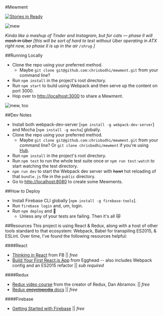 #Mewment

[![Stories in Ready](https://badge.waffle.io/chrisbodhi/mewment.png?label=ready&title=Ready)](http://waffle.io/chrisbodhi/mewment)

![mew](http://www.glossophilia.org/wp-content/uploads/catmew.jpg)

_Kinda like a mashup of Tinder and Instagram, but for cats &mdash; phase II will ~~mash in Uber~~ [this will be sort of hard to test without Uber operating in ATX right now, so phase II is up in the air `/shrug` ]_

##Running Locally
- Clone the repo using your preferred method.
  - Maybe `git clone git@github.com:chrisbodhi/mewment.git` from your command line?
- Run `npm install` in the project's root directory.
- Run `npm start` to build using Webpack and then serve up the content on port 3000.
- Hop over to [http://localhost:3000](http://localhost:3000) to share a Mewment.

![mew, too](https://s-media-cache-ak0.pinimg.com/736x/e6/f9/65/e6f9651fc851ac860c60af7dee79c26a.jpg)

##Dev Notes
- Install both webpack-dev-server [`npm install -g webpack-dev-server`] and Mocha [`npm install -g mocha`] globally.
- Clone the repo using your preferred method.
  - Maybe `git clone git@github.com:chrisbodhi/mewment.git` from your command line? Or `git clone chrisbodhi/mewment` if you're using [Hub](https://hub.github.com).
- Run `npm install` in the project's root directory.
- Run `npm test` to run the whole test suite once or `npm run test:watch` to start watching the test directory.
- `npm run dev` to start the Webpack dev server with ~~hawt~~ hot reloading of that `bundle.js` file in the `public` directory.
- Go to [http://localhost:8080](http://localhost:8080) to create some Mewments.

##How to Deploy
- Install Firebase CLI globally [`npm install -g firebase-tools`].
- Run `firebase login` and, um, login.
- Run `npm deploy` and :tada:
  - Unless any of your tests are failing. Then it's all 😿

##Resources
This project is using React &amp; Redux, along with a host of other tools standard to that ecosystem: Webpack, Babel for transpiling ES2015, &amp; ESLint. Over time, I've found the following resources helpful:

####React
- [Thinking in React](https://facebook.github.io/react/docs/thinking-in-react.html) from FB || _free_
- [Build Your First React.js App](https://egghead.io/series/build-your-first-react-js-application) from Egghead -- also includes Webpack config and an ES2015 refactor || _sub required_

####Redux
- [Redux video course](https://egghead.io/series/getting-started-with-redux) from the creator of Redux, Dan Abramov. || _free_
- [Redux ~~encyclopedia~~ docs](http://redux.js.org/docs/basics/index.html) || _free_

####Firebase
- [Getting Started with Firebase](https://firebase.google.com/docs/web/setup) || _free_